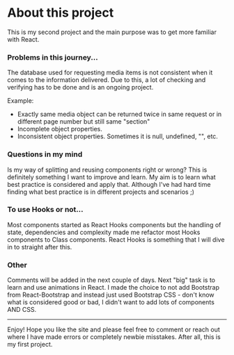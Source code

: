 # About this project
This is my second project and the main purpose was to get more familiar with React. 

### Problems in this journey...
The database used for requesting media items is not consistent when it comes to the information delivered. 
Due to this, a lot of checking and verifying has to be done and is an ongoing project.

Example:
* Exactly same media object can be returned twice in same request or in different page number but still same "section"
* Incomplete object properties.
* Inconsistent object properties. Sometimes it is null, undefined, "", etc. 

### Questions in my mind

Is my way of splitting and reusing components right or wrong? This is definitely something I want to improve and learn.
My aim is to learn what best practice is considered and apply that. Although I've had hard time finding what best practice is in different projects and scenarios ;) 

### To use Hooks or not...
Most components started as React Hooks components but the handling of state, dependencies and complexity made me refactor most Hooks components to Class components. React Hooks is something that I will dive in to straight after this.

### Other
Comments will be added in the next couple of days.
Next "big" task is to learn and use animations in React. I made the choice to not add Bootstrap from React-Bootstrap and instead just used Bootstrap CSS - don't know what is considered good or bad, I didn't want to add lots of components AND CSS.

-------------------------------------------------------------------------------------------------------------------------------------------

Enjoy! Hope you like the site and please feel free to comment or reach out where I have made errors or completely newbie misstakes. After all, this is my first project.
